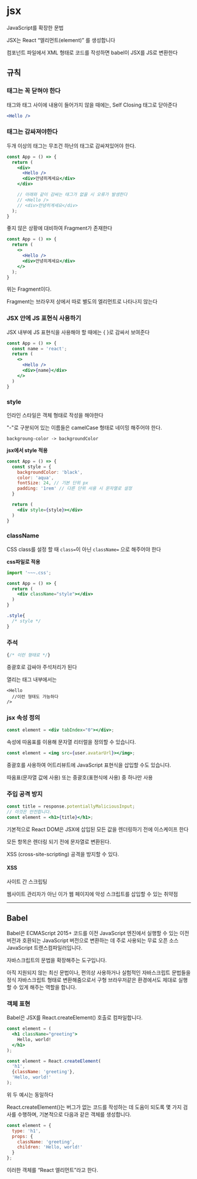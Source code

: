 # jsx

JavaScript를 확장한 문법

JSX는 React “엘리먼트(element)” 를 생성합니다

컴포넌트 파일에서 XML 형태로 코드를 작성하면 babel이 JSX를 JS로 변환한다

## 규칙

### 태그는 꼭 닫혀야 한다

태그와 태그 사이에 내용이 들어가지 않을 때에는, Self Closing 태그로 닫아준다

```jsx
<Hello />
```

### 태그는 감싸져야한다

두개 이상의 태그는 무조건 하난의 태그로 감싸져있어야 한다.

```jsx
const App = () => {
  return (
    <div>
      <Hello />
      <div>안녕히계세요</div>
    </div>

    // 아래와 같이 감싸는 태그가 없을 시 오류가 발생한다
    // <Hello />
    // <div>안녕히계세요</div>
  );
}
```

좋지 않은 상황에 대비하여 Fragment가 존재한다

```jsx
const App = () => {
  return (
    <>
      <Hello />
      <div>안녕히계세요</div>
    </>
  );
}
```

위는 Fragment이다. 

Fragment는 브라우저 상에서 따로 별도의 엘리먼트로 나타나지 않는다

### JSX 안에 JS 표현식 사용하기

JSX 내부에 JS 표현식을 사용해야 할 때에는 { }로 감싸서 보여준다

```jsx
const App = () => {
  const name = 'react'; 
  return (
    <>
      <Hello />
      <div>{name}</div>
    </>
  )
}
```

### style

인라인 스타일은 객체 형태로 작성을 해야한다

"-"로 구분되어 있는 이름들은 camelCase 형태로 네이밍 해주어야 한다.

```backgroung-color -> backgroundColor```

**jsx에서 style 적용**

```jsx
const App = () => {
  const style = {
    backgroundColor: 'black',
    color: 'aqua',
    fontSize: 24, // 기본 단위 px
    padding: '1rem' // 다른 단위 사용 시 문자열로 설정
  } 

  return (
    <div style={style}></div>
  )
}
```

### className

CSS class를 설정 할 때 ```class=```이 아닌 ```className=``` 으로 해주어야 한다

**css파일로 적용**

```jsx
import '~~~.css';

const App = () => {
  return (
    <div className="style"></div>
  )
}
```

```css
.style{
  /* style */
}
```

### 주석

```jsx
{/* 이런 형태로 */}
```

중괄호로 감싸야 주석처리가 된다

열리는 태그 내부에서는 

```Jsx
<Hello 
  //이런 형태도 가능하다 
/>
```

### jsx 속성 정의

```jsx
const element = <div tabIndex="0"></div>;
```

속성에 따옴표를 이용해 문자열 리터럴을 정의할 수 있습니다.

```jsx
const element = <img src={user.avatarUrl}></img>;
```

중괄호를 사용하여 어트리뷰트에 JavaScript 표현식을 삽입할 수도 있습니다.

따옴표(문자열 값에 사용) 또는 중괄호(표현식에 사용) 중 하나만 사용

### 주입 공격 방지

```jsx
const title = response.potentiallyMaliciousInput;
// 이것은 안전합니다.
const element = <h1>{title}</h1>;
```

기본적으로 React DOM은 JSX에 삽입된 모든 값을 렌더링하기 전에 이스케이프 한다

모든 항목은 렌더링 되기 전에 문자열로 변환된다. 

XSS (cross-site-scripting) 공격을 방지할 수 있다.

#### XSS

사이트 간 스크립팅

웹사이트 관리자가 아닌 이가 웹 페이지에 악성 스크립트를 삽입할 수 있는 취약점

---------------------------------------------------------------------

## Babel

Babel은 ECMAScript 2015+ 코드를 이전 JavaScript 엔진에서 실행할 수 있는 이전 버전과 호환되는 JavaScript 버전으로 변환하는 데 주로 사용되는 무료 오픈 소스 JavaScript 트랜스컴파일러입니다. 

자바스크립트의 문법을 확장해주는 도구입니다. 

아직 지원되지 않는 최신 문법이나, 편의상 사용하거나 실험적인 자바스크립트 문법들을 정식 자바스크립트 형태로 변환해줌으로서 구형 브라우저같은 환경에서도 제대로 실행 할 수 있게 해주는 역할을 합니다.

### 객체 표현

Babel은 JSX를 React.createElement() 호출로 컴파일합니다.

```jsx
const element = (
  <h1 className="greeting">
    Hello, world!
  </h1>
);
```

```jsx
const element = React.createElement(
  'h1',
  {className: 'greeting'},
  'Hello, world!'
);
```

위 두 예시는 동일하다

React.createElement()는 버그가 없는 코드를 작성하는 데 도움이 되도록 몇 가지 검사를 수행하며, 기본적으로 다음과 같은 객체를 생성합니다.

```jsx
const element = {
  type: 'h1',
  props: {
    className: 'greeting',
    children: 'Hello, world!'
  }
};
```

이러한 객체를 “React 엘리먼트”라고 한다.